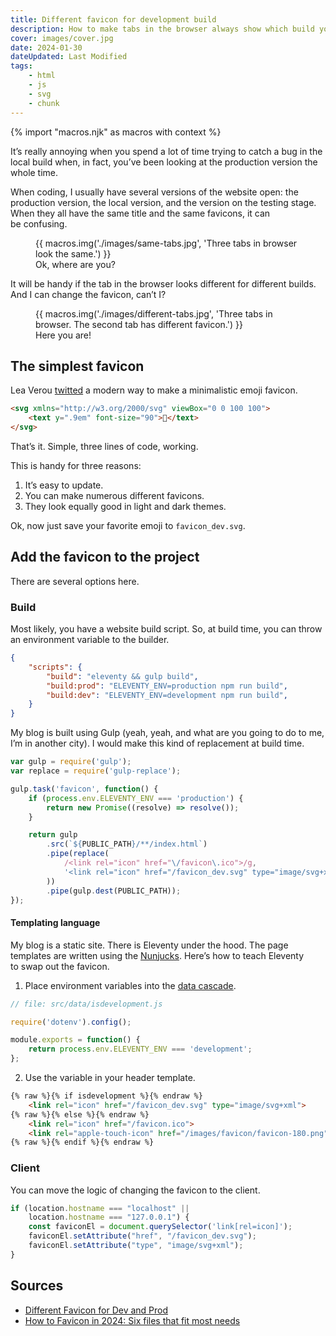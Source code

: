 ```yaml
---
title: Different favicon for development build
description: How to make tabs in the browser always show which build you’re working on.
cover: images/cover.jpg
date: 2024-01-30
dateUpdated: Last Modified
tags:
    - html
    - js
    - svg
    - chunk
---
```


{% import "macros.njk" as macros with context %}

It’s really annoying when you spend a lot of time trying to catch a bug in the local build when, in fact, you’ve been looking at the production version the whole time.

When coding, I usually have several versions of the website open: the production version, the local version, and the version on the testing stage. When they all have the same title and the same favicons, it can be confusing.

<figure >
    {{ macros.img('./images/same-tabs.jpg', 'Three tabs in browser look the same.') }}
    <figcaption>
        Ok, where are you?
    </figcaption>
</figure>

It will be handy if the tab in the browser looks different for different builds. And I can change the favicon, can’t I?

<figure >
    {{ macros.img('./images/different-tabs.jpg', 'Three tabs in browser. The second tab has different favicon.') }}
    <figcaption>
        Here you are!
    </figcaption>
</figure>

## The simplest favicon

Lea Verou [twitted](https://twitter.com/LeaVerou/status/1241619866475474946) a modern way to make a minimalistic emoji favicon.

```html
<svg xmlns="http://w3.org/2000/svg" viewBox="0 0 100 100">
    <text y=".9em" font-size="90">🍉</text>
</svg>
```

That’s it. Simple, three lines of code, working.

This is handy for three reasons:

1. It’s easy to update.
2. You can make numerous different favicons.
3. They look equally good in light and dark themes.

Ok, now just save your favorite emoji to `favicon_dev.svg`.

## Add the favicon to the project

There are several options here.

### Build

Most likely, you have a website build script. So, at build time, you can throw an environment variable to the builder.

```json
{
    "scripts": {
        "build": "eleventy && gulp build",
        "build:prod": "ELEVENTY_ENV=production npm run build",
        "build:dev": "ELEVENTY_ENV=development npm run build",
    }
}
```

My blog is built using Gulp (yeah, yeah, and what are you going to do to me, I’m in another city). I would make this kind of replacement at build time.

```js
var gulp = require('gulp');
var replace = require('gulp-replace');

gulp.task('favicon', function() {
    if (process.env.ELEVENTY_ENV === 'production') {
        return new Promise((resolve) => resolve());
    }

    return gulp
        .src(`${PUBLIC_PATH}/**/index.html`)
        .pipe(replace(
            /<link rel="icon" href="\/favicon\.ico">/g,
            '<link rel="icon" href="/favicon_dev.svg" type="image/svg+xml">'
        ))
        .pipe(gulp.dest(PUBLIC_PATH));
});
```

#### Templating language

My blog is a static site. There is Eleventy under the hood. The page templates are written using the [Nunjucks](https://mozilla.github.io/nunjucks/). Here’s how to teach Eleventy to swap out the favicon.

1. Place environment variables into the [data cascade](https://www.11ty.dev/docs/data-cascade/).

```js
// file: src/data/isdevelopment.js

require('dotenv').config();

module.exports = function() {
    return process.env.ELEVENTY_ENV === 'development';
};
```

2. Use the variable in your header template.

```html
{% raw %}{% if isdevelopment %}{% endraw %}
    <link rel="icon" href="/favicon_dev.svg" type="image/svg+xml">
{% raw %}{% else %}{% endraw %}
    <link rel="icon" href="/favicon.ico">
    <link rel="apple-touch-icon" href="/images/favicon/favicon-180.png">
{% raw %}{% endif %}{% endraw %}
```

### Client

You can move the logic of changing the favicon to the client.

```js
if (location.hostname === "localhost" ||
    location.hostname === "127.0.0.1") {
    const faviconEl = document.querySelector('link[rel=icon]');
    faviconEl.setAttribute("href", "/favicon_dev.svg");
    faviconEl.setAttribute("type", "image/svg+xml");
}
```

## Sources

- [Different Favicon for Dev and Prod](https://strawberrycode.com/blog/favicon-dev-prod/)
- [How to Favicon in 2024: Six files that fit most needs](https://evilmartians.com/chronicles/how-to-favicon-in-2021-six-files-that-fit-most-needs)
